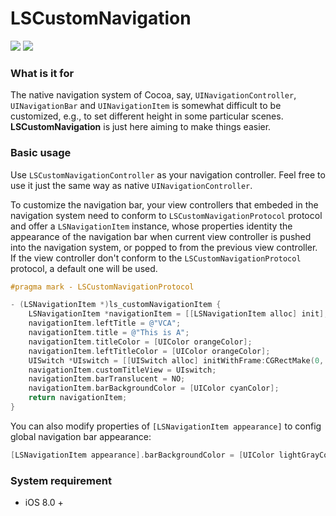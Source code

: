 # LSCustomNavigation

![](https://img.shields.io/cocoapods/v/LSCustomNavigation.svg?style=flat)
![](https://img.shields.io/cocoapods/p/LSCustomNavigation.svg?style=flat)

### What is it for

The native navigation system of Cocoa, say, `UINavigationController`, `UINavigationBar` and `UINavigationItem` is somewhat difficult to be customized, e.g., to set different height in some particular scenes. **LSCustomNavigation** is just here aiming to make things easier. 

### Basic usage

Use `LSCustomNavigationController` as your navigation controller. Feel free to use it just the same way as native `UINavigationController`.

To customize the navigation bar, your view controllers that embeded in the navigation system need to conform to `LSCustomNavigationProtocol` protocol and offer a `LSNavigationItem` instance, whose properties identity the appearance of the navigation bar when current view controller is pushed into the navigation system, or popped to from the previous view controller. If the view controller don't conform to the `LSCustomNavigationProtocol` protocol, a default one will be used. 

```Objective-C
#pragma mark - LSCustomNavigationProtocol

- (LSNavigationItem *)ls_customNavigationItem {
    LSNavigationItem *navigationItem = [[LSNavigationItem alloc] init];
    navigationItem.leftTitle = @"VCA";
    navigationItem.title = @"This is A";
    navigationItem.titleColor = [UIColor orangeColor];
    navigationItem.leftTitleColor = [UIColor orangeColor];
    UISwitch *UIswitch = [[UISwitch alloc] initWithFrame:CGRectMake(0, 0, 80, 40)];
    navigationItem.customTitleView = UIswitch;
    navigationItem.barTranslucent = NO;
    navigationItem.barBackgroundColor = [UIColor cyanColor];
    return navigationItem;
}
```

You can also modify properties of `[LSNavigationItem appearance]` to config global navigation bar appearance:

```Objective-C
[LSNavigationItem appearance].barBackgroundColor = [UIColor lightGrayColor];
```

### System requirement

- iOS 8.0 +
